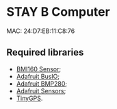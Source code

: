 # STAY B Computer

MAC: 24:D7:EB:11:C8:76

## Required libraries

- [BMI160 Sensor](https://github.com/hanyazou/BMI160-Arduino);
- [Adafruit BusIO](https://github.com/adafruit/Adafruit_BusIO);
- [Adafruit BMP280](https://github.com/adafruit/Adafruit_BMP280_Library);
- [Adafruit Sensors](https://github.com/adafruit/Adafruit_Sensor);
- [TinyGPS](https://www.arduinolibraries.info/libraries/tiny-gps).